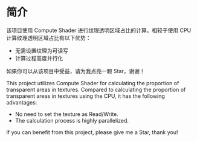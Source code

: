 # 简介

该项目使用 Compute Shader 进行纹理透明区域占比的计算。相较于使用 CPU 计算纹理透明区域占比有以下优势：
* 无需设置纹理为可读写
* 计算过程高度并行化

如果你可以从该项目中受益，请为我点亮一颗 Star，谢谢！

This project utilizes Compute Shader for calculating the proportion of transparent areas in textures. Compared to calculating the proportion of transparent areas in textures using the CPU, it has the following advantages:

* No need to set the texture as Read/Write.
* The calculation process is highly parallelized.

If you can benefit from this project, please give me a Star, thank you!

